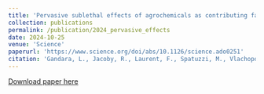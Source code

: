 ```yaml
---
title: 'Pervasive sublethal effects of agrochemicals as contributing factors to insect decline'
collection: publications
permalink: /publication/2024_pervasive_effects
date: 2024-10-25
venue: 'Science'
paperurl: 'https://www.science.org/doi/abs/10.1126/science.ado0251'
citation: 'Gandara, L., Jacoby, R., Laurent, F., Spatuzzi, M., Vlachopoulos, N., Borst, N. O., ... & Crocker, J. (2024). &quot;Pervasive sublethal effects of agrochemicals on insects at environmentally relevant concentrations.&quot; <i>Science</i>, 386(6720), 446-453.'
---
```


[Download paper here](https://www.science.org/doi/abs/10.1126/science.ado0251)


